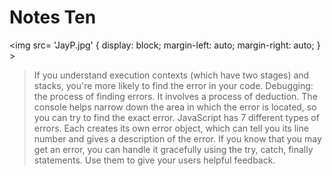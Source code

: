 # Notes Ten

<img src= 'JayP.jpg' {
  display: block;
  margin-left: auto;
  margin-right: auto;
} ></img>

> If you understand execution contexts (which have two stages) and stacks, you're more likely to find the error in your code. Debugging: the process of finding errors. It involves a process of deduction.
The console helps narrow down the area in which the error is located, so you can try to find the exact error. JavaScript has 7 different types of errors. Each creates its own error object, which can tell you its line number and gives a description of the error. If you know that you may get an error, you can handle it gracefully using the try, catch, finally statements. Use them to give your users helpful feedback.